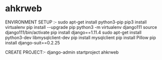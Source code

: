 # ahkrweb
ENVIRONMENT SETUP :-
	sudo apt-get install python3-pip
	pip3 install virtualenv
	pip install --upgrade pip
	python3 -m virtualenv django111
	source django111/bin/activate
	pip install django==1.11.4
	sudo apt-get install python3-dev libmysqlclient-dev
	pip install mysqlclient
	pip install Pillow
	pip install django-suit==0.2.25

CREATE PROJECT:-
	django-admin startproject ahkrweb

